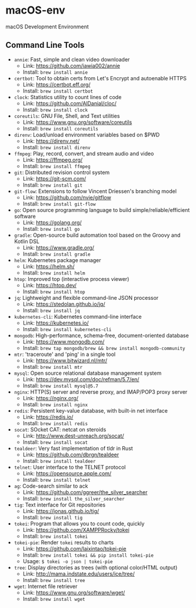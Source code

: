 # macOS-env

macOS Development Environment

## Command Line Tools

- `annie`: Fast, simple and clean video downloader
  - Link: <https://github.com/iawia002/annie>
  - Install: `brew install annie`
- `certbot`: Tool to obtain certs from Let's Encrypt and autoenable HTTPS
  - Link: <https://certbot.eff.org/>
  - Install: `brew install certbot`
- `clock`: Statistics utility to count lines of code
  - Link: <https://github.com/AlDanial/cloc/>
  - Install: `brew install clock`
- `coreutils`: GNU File, Shell, and Text utilities
  - Link: <https://www.gnu.org/software/coreutils>
  - Install: `brew install coreutils`
- `direnv`: Load/unload environment variables based on $PWD
  - Link: <https://direnv.net/>
  - Install: `brew install direnv`
- `ffmpeg`: Play, record, convert, and stream audio and video
  - Link: <https://ffmpeg.org/>
  - Install: `brew install ffmpeg`
- `git`: Distributed revision control system
  - Link: <https://git-scm.com/>
  - Install: `brew install git`
- `git-flow`: Extensions to follow Vincent Driessen's branching model
  - Link: <https://github.com/nvie/gitflow>
  - Install: `brew install git-flow`
- `go`: Open source programming language to build simple/reliable/efficient software
  - Link: <https://golang.org/>
  - Install: `brew install go`
- `gradle`: Open-source build automation tool based on the Groovy and Kotlin DSL
  - Link: <https://www.gradle.org/>
  - Install: `brew install gradle`
- `helm`: Kubernetes package manager
  - Link: <https://helm.sh/>
  - Install: `brew install helm`
- `htop`: Improved top (interactive process viewer)
  - Link: <https://htop.dev/>
  - Install: `brew install htop`
- `jq`: Lightweight and flexible command-line JSON processor
  - Link: <https://stedolan.github.io/jq/>
  - Install: `brew install jq`
- `kubernetes-cli`: Kubernetes command-line interface
  - Link: <https://kubernetes.io/>
  - Install: `brew install kubernetes-cli`
- `mongodb`: High-performance, schema-free, document-oriented database
  - Link: <https://www.mongodb.com/>
  - Install: `brew tap mongodb/brew && brew install mongodb-community`
- `mtr`: 'traceroute' and 'ping' in a single tool
  - Link: <https://www.bitwizard.nl/mtr/>
  - Install: `brew install mtr`
- `mysql`: Open source relational database management system
  - Link: <https://dev.mysql.com/doc/refman/5.7/en/>
  - Install: `brew install mysql@5.7`
- `nginx`: HTTP(S) server and reverse proxy, and IMAP/POP3 proxy server
  - Link: <https://nginx.org/>
  - Install: `brew install nginx`
- `redis`: Persistent key-value database, with built-in net interface
  - Link: <https://redis.io/>
  - Install: `brew install redis`
- `socat`: SOcket CAT: netcat on steroids
  - Link: <http://www.dest-unreach.org/socat/>
  - Install: `brew install socat`
- `tealdeer`: Very fast implementation of tldr in Rust
  - Link: <https://github.com/dbrgn/tealdeer>
  - Install: `brew install tealdeer`
- `telnet`: User interface to the TELNET protocol
  - Link: <https://opensource.apple.com/>
  - Install: `brew install telnet`
- `ag`: Code-search similar to ack
  - Link: <https://github.com/ggreer/the_silver_searcher>
  - Install: `brew install the_silver_searcher`
- `tig`: Text interface for Git repositories
  - Link: <https://jonas.github.io/tig/>
  - Install: `brew install tig`
- `tokei`: Program that allows you to count code, quickly
  - Link: <https://github.com/XAMPPRocky/tokei>
  - Install: `brew install tokei`
- `tokei-pie`: Render `tokei` results to charts
  - Link: <https://github.com/laixintao/tokei-pie>
  - Install: `brew install tokei && pip install tokei-pie`
  - Usage: `$ tokei -o json | tokei-pie`
- `tree`: Display directories as trees (with optional color/HTML output)
  - Link: <http://mama.indstate.edu/users/ice/tree/>
  - Install: `brew install tree`
- `wget`: Internet file retriever
  - Link: <https://www.gnu.org/software/wget/>
  - Install: `brew install wget`
